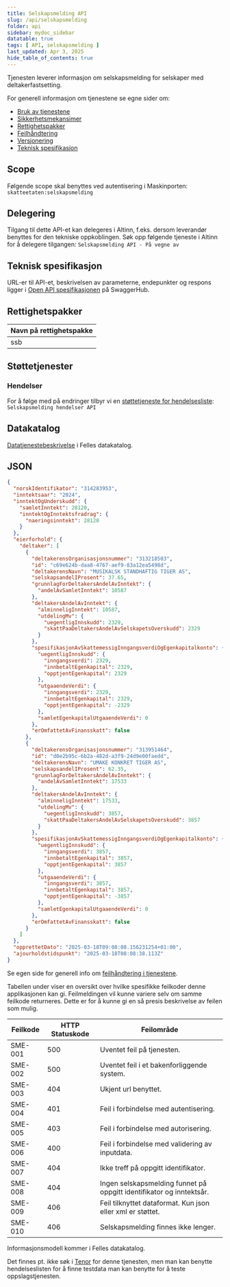 ```yaml
---
title: Selskapsmelding API
slug: /api/selskapsmelding
folder: api
sidebar: mydoc_sidebar
datatable: true
tags: [ API, selskapsmelding ]
last_updated: Apr 3, 2025
hide_table_of_contents: true
---
```


<Summary>Tjenesten leverer informasjon om selskapsmelding for selskaper med deltakerfastsetting.</Summary>

<Tabs underline={true}>
<TabItem headerText="Om tjenesten" itemKey="itemKey-1" default>

For generell informasjon om tjenestene se egne sider om:

* [Bruk av tjenestene](../om/bruk.md)
* [Sikkerhetsmekansimer](../om/sikkerhet.md)
* [Rettighetspakker](../om/rettighetspakker.md)
* [Feilhåndtering](../om/feil.md)
* [Versjonering](../om/versjoner.md)
* [Teknisk spesifikasjon](../om/tekniskspesifikasjon.md)

## Scope

Følgende scope skal benyttes ved autentisering i Maskinporten: `skatteetaten:selskapsmelding`

## Delegering

Tilgang til dette API-et kan delegeres i Altinn, f.eks. dersom leverandør benyttes for den tekniske oppkoblingen. Søk
opp følgende tjeneste i Altinn for å delegere tilgangen: `Selskapsmelding API - På vegne av`

## Teknisk spesifikasjon

URL-er til API-et, beskrivelsen av parameterne, endepunkter og respons ligger
i [Open API spesifikasjonen](https://app.swaggerhub.com/apis/skatteetaten/selskapsmelding-api/) på SwaggerHub.

## Rettighetspakker

| Navn på rettighetspakke |	
|-------------------------|
| ssb                     |

## Støttetjenester

### Hendelser

For å følge med på endringer tilbyr vi
en [støttetjeneste for hendelsesliste](./hendelser.md): `Selskapsmelding hendelser API`

## Datakatalog
[Datatjenestebeskrivelse](https://dataservice-catalog.fellesdatakatalog.digdir.no/974761076/data-services/66602478f92ddf67bf17460d) i Felles datakatalog.

</TabItem>
<TabItem headerText="Eksempler" itemKey="itemKey-2"> 

## JSON

```json
{
  "norskIdentifikator": "314283953",
  "inntektsaar": "2024",
  "inntektOgUnderskudd": {
    "samletInntekt": 28120,
    "inntektOgInntektsfradrag": {
      "naeringsinntekt": 28120
    }
  },
  "eierforhold": {
    "deltaker": [
      {
        "deltakerensOrganisasjonsnummer": "313218503",
        "id": "c69e624b-daa8-4767-aef9-83a12ea5498d",
        "deltakerensNavn": "MUSIKALSK STANDHAFTIG TIGER AS",
        "selskapsandelIProsent": 37.65,
        "grunnlagForDeltakersAndelAvInntekt": {
          "andelAvSamletInntekt": 10587
        },
        "deltakersAndelAvInntekt": {
          "alminneligInntekt": 10587,
          "utdelingMv": {
            "uegentligInnskudd": 2329,
            "skattPaaDeltakersAndelAvSelskapetsOverskudd": 2329
          }
        },
        "spesifikasjonAvSkattemessigInngangsverdiOgEgenkapitalkonto": {
          "uegentligInnskudd": {
            "inngangsverdi": 2329,
            "innbetaltEgenkapital": 2329,
            "opptjentEgenkapital": 2329
          },
          "utgaaendeVerdi": {
            "inngangsverdi": 2329,
            "innbetaltEgenkapital": 2329,
            "opptjentEgenkapital": -2329
          },
          "samletEgenkapitalUtgaaendeVerdi": 0
        },
        "erOmfattetAvFinansskatt": false
      },
      {
        "deltakerensOrganisasjonsnummer": "313951464",
        "id": "d0e2b95c-6b2a-482d-a3f9-24d9e00faedd",
        "deltakerensNavn": "UMAKE KONKRET TIGER AS",
        "selskapsandelIProsent": 62.35,
        "grunnlagForDeltakersAndelAvInntekt": {
          "andelAvSamletInntekt": 17533
        },
        "deltakersAndelAvInntekt": {
          "alminneligInntekt": 17533,
          "utdelingMv": {
            "uegentligInnskudd": 3857,
            "skattPaaDeltakersAndelAvSelskapetsOverskudd": 3857
          }
        },
        "spesifikasjonAvSkattemessigInngangsverdiOgEgenkapitalkonto": {
          "uegentligInnskudd": {
            "inngangsverdi": 3857,
            "innbetaltEgenkapital": 3857,
            "opptjentEgenkapital": 3857
          },
          "utgaaendeVerdi": {
            "inngangsverdi": 3857,
            "innbetaltEgenkapital": 3857,
            "opptjentEgenkapital": -3857
          },
          "samletEgenkapitalUtgaaendeVerdi": 0
        },
        "erOmfattetAvFinansskatt": false
      }
    ]
  },
  "opprettetDato": "2025-03-18T09:08:08.156231254+01:00",
  "ajourholdstidspunkt": "2025-03-18T08:08:38.113Z"
}

```

</TabItem>
<TabItem headerText="Feilkoder" itemKey="itemKey-3">

Se egen side for generell info om [feilhåndtering i tjenestene](../om/feil.md).

Tabellen under viser en oversikt over hvilke spesifikke feilkoder denne applikasjonen kan gi. Feilmeldingen vil kunne
variere selv om samme feilkode returneres. Dette er for å kunne gi en så presis beskrivelse av feilen som mulig.

| Feilkode | HTTP Statuskode | Feilområde                                                           |
|----------|-----------------|----------------------------------------------------------------------|
| SME-001  | 500             | Uventet feil på tjenesten.                                           |
| SME-002  | 500             | Uventet feil i et bakenforliggende system.                           |
| SME-003  | 404             | Ukjent url benyttet.                                                 |
| SME-004  | 401             | Feil i forbindelse med autentisering.                                |
| SME-005  | 403             | Feil i forbindelse med autorisering.                                 |
| SME-006  | 400             | Feil i forbindelse med validering av inputdata.                      |
| SME-007  | 404             | Ikke treff på oppgitt identifikator.                                 |
| SME-008  | 404             | Ingen selskapsmelding funnet på oppgitt identifikator og inntektsår. |
| SME-009  | 406             | Feil tilknyttet dataformat. Kun json eller xml er støttet.           |
| SME-010  | 406             | Selskapsmelding finnes ikke lenger.                                  |

</TabItem>
<TabItem headerText="Informasjonsmodell" itemKey="itemKey-4">

Informasjonsmodell kommer i Felles datakatalog.

</TabItem>
<TabItem headerText="Test" itemKey="itemKey-5">

Det finnes pt. ikke søk i [Tenor](../test/tenor.md) for denne tjenesten, men man kan benytte hendelseslisten for å finne
testdata man kan benytte for å teste oppslagstjenesten.

</TabItem>
</Tabs>
